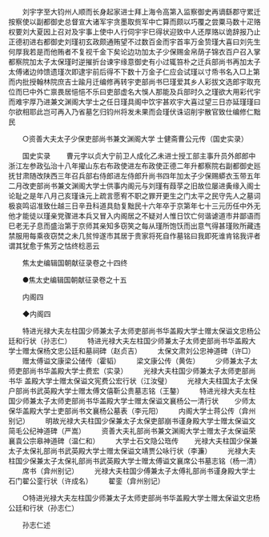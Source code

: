 <!-- { "loadSidebar": true } -->
　　刘宇字至大钧州人顺而长身起家进士拜上海令高第入监察御史再谪繇郡守累迁按察使以副都御史总督宣大诸军宇贪墨取赀军中亡算而颇以巧覆之尝粟马数十疋赂权要刘大夏因上召对及宇事上使中人行伺宇宇巳得状迎致中人还厚赂以诡辞报乃止正德初进右都御史刘瑾初玄政颇通贿望不过数百金而宇首率万金贽瑾大喜曰刘先生何厚我若是而他贿者不复视千金下矣论边功加太子少保赐金帛荫子锦衣百户召入掌都察院加太子太保瑾时逆摧折台谏宇缘意御史有小过辄笞朴之迁兵部尚书再加太子太傅诸边帅馈遗瑾次即逮宇前后得不下数十万金子仁应会试瑾以寸帋书名入□上第而内批授翰林院庶吉士踰月迁编修再转宇吏部尚书巳瑾爱其乡人彩拔文选郎宇取充位而巳中外亡禀畏居悒悒不乐曰吏部虚名大悞人那能及兵部时久之瑾欲大用彩代宇而难宇厚乃进兼文渊阁大学士之任日瑾具阁中饮宇甚欢宇大喜过望三日亦延瑾瑾曰尔欲相耶此岂可再入乃省墓乞归钧州将发未果而会瑾伏诛诏削宇散官致仕编修仁黜民 

　　○资善大夫太子少保吏部尚书兼文渊阁大学 士健斋曹公元传（国史实录） 

　　国史实录 
　　曹元字以贞大宁前卫人成化乙未进士授工部主事升员外郎郎中浙江左参政弘治十八年擢山东右布政使进左布政使正德二年升都察院右副都御史廵抚甘肃随改陕西三年召兵部右侍郎进左侍郎升尚书四年加太子少保赐蟒衣玉带五年二月改吏部尚书兼文渊阁大学士供事内阁元与刘瑾有葭莩之旧故位屡进夤缘入阁士论耻之是年八月己亥瑾诛元上疏言愿宥不职之罪开更生之门太平之民守先人之墓词极哀鸣诏准致仕越三日辛丑科道具劾复黜民十六年卒于京第年七十三元历任中外无他才能徒以瑾亲党骤进本兵又冒入内阁居之不疑对人惟日饮亡何谐谑道市井鄙语而巳老无子息而盛治第于京师其亲知多窃笑之每从瑾所饱饫而出意气得甚瑾败所藏违禁服用每乘夜窃焚之未几贫悴遂市其居于贵家将死自作墓铭曰我即死谁肯铭我评者谓其犹愈于焦芳之怙终稔恶云 

　　焦太史编辑国朝献征录卷之十四终 

　　●焦太史编辑国朝献征录卷之十五 

　　内阁四 

　　◆内阁四 

　　特进光禄大夫左柱国少师兼太子太师吏部尚书华盖殿大学士赠太保谥文忠杨公廷和行状（孙志仁） 
　　特进光禄大夫左柱国少师兼太子太师吏部尚书华盖殿大学士赠太保杨文忠公廷和墓祠碑（赵贞吉） 
　　太保文肃刘公忠神道碑（许□） 
　　赠太傅谥文康梁公储传（霍韬） 
　　梁文康公传（黄佐） 
　　少师兼太子太师吏部尚书华盖殿大学士费宏（实录） 
　　光禄大夫柱国少师兼太子太师吏部尚书华 盖殿大学士赠太保谥文宪费公宏行状（江汝璧） 
　　光禄大夫柱国太子太保户部尚书武英殿大学士赠太傅文僖靳公贵墓志铭（王鏊） 
　　特进光禄大夫左柱国少师兼太子太师吏部尚书华盖殿大学士赠太保谥文襄杨公一清行状 
　　少师太保华盖殿大学士吏部尚书文襄杨公墓表（李元阳） 
　　内阁大学士蒋公传（弇州别记） 
　　明故光禄大夫柱国少保兼太子太保吏部崩书谨身殿大学士赠太保谥文简毛公纪神道碑（严嵩） 
　　资善大夫礼部尚书兼文渊阁大学士赠太子太保谥荣襄袁公宗皋神道碑（温仁和） 
　　大学士石文隐公珤传 
　　光禄大夫柱国少保兼太子太保礼部尚书武英殿大学士赠太保谥文靖贾公咏行状（李濂） 
　　光禄大夫柱国少保兼太子太保礼部尚书武英殿大学士赠太傅谥文襄席公书墓志铭（杨一清） 
　　席书（弇州别记） 
　　光禄大夫柱国少傅兼太子太傅礼部尚书谨身殿大学士石门翟公銮行状（许成名） 
　　翟銮（弇州别记） 

　　○特进光禄大夫左柱国少师兼太子太师吏部尚书华盖殿大学士赠太保谥文忠杨公廷和行状（孙志仁） 

　　孙志仁述 
